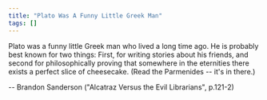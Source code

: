 ```yaml
---
title: "Plato Was A Funny Little Greek Man"
tags: []
---
```


Plato was a funny little Greek man who lived a long time ago. He is
probably best known for two things: First, for writing stories about his
friends, and second for philosophically proving that somewhere in the
eternities there exists a perfect slice of cheesecake. (Read the
Parmenides -- it's in there.)

-- Brandon Sanderson ("Alcatraz Versus the Evil Librarians", p.121-2)
